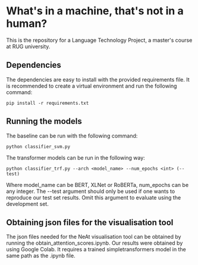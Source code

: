 # What's in a machine, that's not in a human?

This is the repository for a Language Technology Project, a master's course at RUG university.

## Dependencies
The dependencies are easy to install with the provided requirements file. It is recommended to create a virtual environment and run the following command:
```
pip install -r requirements.txt
```

## Running the models
The baseline can be run with the following command:
```
python classifier_svm.py
```

The transformer models can be run in the following way:
```
python classifier_trf.py --arch <model_name> --num_epochs <int> (--test)
```
Where model\_name can be BERT, XLNet or RoBERTa, num\_epochs can be any integer. The --test argument should only be used if one wants to reproduce our test set results. Omit this argument to evaluate using the development set.

## Obtaining json files for the visualisation tool
The json files needed for the NeAt visualisation tool can be obtained by running the obtain\_attention\_scores.ipynb. Our results were obtained by using Google Colab. It requires a trained simpletransformers model in the same path as the .ipynb file.
